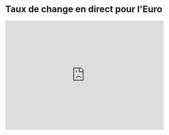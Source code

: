 # Taux de change en direct pour l'Euro

<iframe src="https://fr.widgets.investing.com/live-currency-cross-rates?theme=darkTheme&pairs=1,6,9,10,16,148" width="100%" height="350px" frameborder="0" allowtransparency="true" marginwidth="0" marginheight="0"></iframe>
